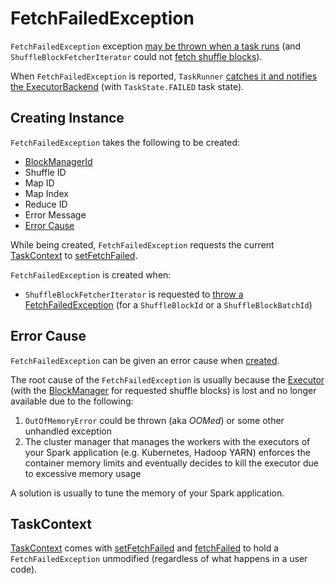 # FetchFailedException

`FetchFailedException` exception [may be thrown when a task runs](../executor/TaskRunner.md#run-FetchFailedException) (and `ShuffleBlockFetcherIterator` could not [fetch shuffle blocks](../storage/ShuffleBlockFetcherIterator.md#throwFetchFailedException)).

When `FetchFailedException` is reported, `TaskRunner` [catches it and notifies the ExecutorBackend](../executor/TaskRunner.md#run-FetchFailedException) (with `TaskState.FAILED` task state).

## Creating Instance

`FetchFailedException` takes the following to be created:

* <span id="bmAddress"> [BlockManagerId](../storage/BlockManagerId.md)
* <span id="shuffleId"> Shuffle ID
* <span id="mapId"> Map ID
* <span id="mapIndex"> Map Index
* <span id="reduceId"> Reduce ID
* <span id="message"> Error Message
* [Error Cause](#cause)

While being created, `FetchFailedException` requests the current [TaskContext](../scheduler/TaskContext.md#get) to [setFetchFailed](../scheduler/TaskContext.md#setFetchFailed).

`FetchFailedException` is created when:

* `ShuffleBlockFetcherIterator` is requested to [throw a FetchFailedException](../storage/ShuffleBlockFetcherIterator.md#throwFetchFailedException) (for a `ShuffleBlockId` or a `ShuffleBlockBatchId`)

## <span id="cause"> Error Cause

`FetchFailedException` can be given an error cause when [created](#creating-instance).

The root cause of the `FetchFailedException` is usually because the [Executor](../executor/Executor.md) (with the [BlockManager](../storage/BlockManager.md) for requested shuffle blocks) is lost and no longer available due to the following:

1. `OutOfMemoryError` could be thrown (aka _OOMed_) or some other unhandled exception
1. The cluster manager that manages the workers with the executors of your Spark application (e.g. Kubernetes, Hadoop YARN) enforces the container memory limits and eventually decides to kill the executor due to excessive memory usage

A solution is usually to tune the memory of your Spark application.

## <span id="TaskContext"> TaskContext

[TaskContext](../scheduler/TaskContext.md) comes with [setFetchFailed](../scheduler/TaskContext.md#setFetchFailed) and [fetchFailed](../scheduler/TaskContext.md#fetchFailed) to hold a `FetchFailedException` unmodified (regardless of what happens in a user code).
